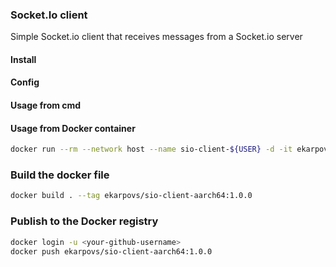 ### Socket.Io client ###
Simple Socket.io client that receives messages from a Socket.io server   

#### Install ####


#### Config ####


#### Usage from cmd ####


#### Usage from Docker container ####
```bash
docker run --rm --network host --name sio-client-${USER} -d -it ekarpovs/sio-client-aarch64:1.0.0
```

### Build the docker file 
```bash
docker build . --tag ekarpovs/sio-client-aarch64:1.0.0
```

### Publish to the Docker registry
```bash
docker login -u <your-github-username>
docker push ekarpovs/sio-client-aarch64:1.0.0
``` 

